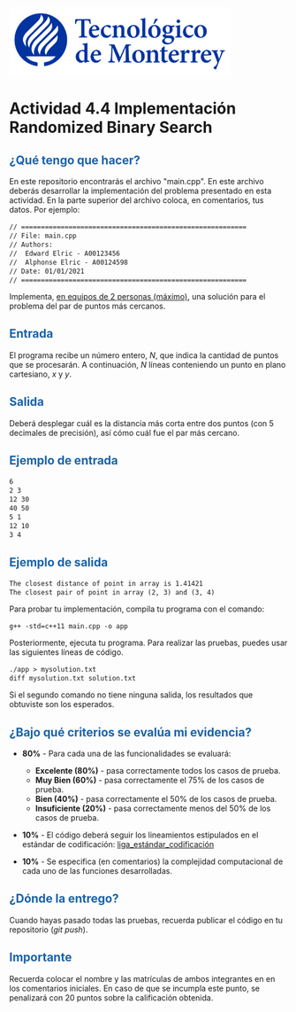 ![Tec de Monterrey](images/logotecmty.png)
# Actividad 4.4 Implementación Randomized Binary Search

## <span style="color: rgb(26, 99, 169);">¿Qué tengo que hacer?</span>
En este repositorio encontrarás el archivo "main.cpp". En este archivo deberás desarrollar la implementación del problema presentado en esta actividad. En la parte superior del archivo coloca, en comentarios, tus datos. Por ejemplo:
```
// =========================================================
// File: main.cpp
// Authors:
//  Edward Elric - A00123456
//  Alphonse Elric - A00124598
// Date: 01/01/2021
// =========================================================
```
Implementa, <span style="text-decoration-line: underline;">en equipos de 2 personas (máximo)</span>, una solución para el problema del par de puntos más cercanos.

## <span style="color: rgb(26, 99, 169);">**Entrada**</span>
El programa recibe un número entero, *N*, que indica la cantidad de puntos que se procesarán. A continuación, *N* líneas conteniendo un punto en plano cartesiano, *x* y *y*.

## <span style="color: rgb(26, 99, 169);">**Salida**</span>
Deberá desplegar cuál es la distancia más corta entre dos puntos (con 5 decimales de precisión), así cómo cuál fue el par más cercano.

## <span style="color: rgb(26, 99, 169);">**Ejemplo de entrada**</span>
```
6
2 3
12 30
40 50
5 1
12 10
3 4
```

## <span style="color: rgb(26, 99, 169);">**Ejemplo de salida**</span>
```
The closest distance of point in array is 1.41421
The closest pair of point in array (2, 3) and (3, 4)

```

Para probar tu implementación, compila tu programa con el comando:
```
g++ -std=c++11 main.cpp -o app
```
Posteriormente, ejecuta tu programa. Para realizar las pruebas, puedes usar las siguientes líneas de código.
```
./app > mysolution.txt
diff mysolution.txt solution.txt
```
Si el segundo comando no tiene ninguna salida, los resultados que obtuviste son los esperados.

## <span style="color: rgb(26, 99, 169);">**¿Bajo qué criterios se evalúa mi evidencia?**</span>

- **80%** - Para cada una de las funcionalidades se evaluará:

    - **Excelente (80%)** - pasa correctamente todos los casos de prueba.
    - **Muy Bien (60%)** - pasa correctamente el 75% de los casos de prueba.
    - **Bien (40%)** - pasa correctamente el 50% de los casos de prueba.
    - **Insuficiente (20%)** - pasa correctamente menos del 50% de los casos de prueba.

- **10%** - El código deberá seguir los lineamientos estipulados en el estándar de codificación: <span class="instructure_file_holder link_holder">[liga_estándar_codificación](estandar.pdf)</span>
- **10%** - Se especifica (en comentarios) la complejidad computacional de cada uno de las funciones desarrolladas.

## <span style="color: rgb(26, 99, 169);">**¿Dónde la entrego?**</span>
Cuando hayas pasado todas las pruebas, recuerda publicar el código en tu repositorio (*git push*).

## <span style="color: rgb(26, 99, 169);">**Importante**</span>
Recuerda colocar el nombre y las matrículas de ambos integrantes en en los comentarios iniciales. En caso de que se incumpla este punto, se penalizará con 20 puntos sobre la calificación obtenida.

